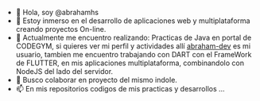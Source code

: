 - 👋 Hola, soy @abrahamhs
- 👀 Estoy inmerso en el desarrollo de aplicaciones web y multiplataforma creando proyectos On-line.
- 🌱  Actualmente me encuentro realizando: Practicas de Java en portal de CODEGYM, si quieres ver mi perfil y actividades allí <a href="https://codegym.cc/users/11452829" target="_blank">abraham-dev</a> es mi usuario, tambien me encuentro trabajando con DART con el FrameWork de FLUTTER, en mis aplicaciones multiplataforma, combinandolo con NodeJS del lado del servidor.
- 💞️ Busco colaborar en proyecto del mismo indole.
- 📫 En mis repositorios codigos de mis practicas y desarrollos ...

<!---
abrahamhs/abrahamhs is a ✨ special ✨ repository because its `README.md` (this file) appears on your GitHub profile.
You can click the Preview link to take a look at your changes.
--->  
